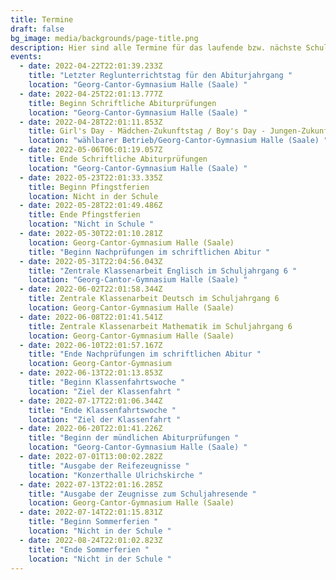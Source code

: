 ```yaml
---
title: Termine
draft: false
bg_image: media/backgrounds/page-title.png
description: Hier sind alle Termine für das laufende bzw. nächste Schuljahr aufgelistet.
events:
  - date: 2022-04-22T22:01:39.233Z
    title: "Letzter Reglunterrichtstag für den Abiturjahrgang "
    location: "Georg-Cantor-Gymnasium Halle (Saale) "
  - date: 2022-04-25T22:01:13.777Z
    title: Beginn Schriftliche Abiturprüfungen
    location: "Georg-Cantor-Gymnasium Halle (Saale) "
  - date: 2022-04-28T22:01:11.853Z
    title: Girl's Day - Mädchen-Zukunftstag / Boy's Day - Jungen-Zukunftstag
    location: "wählbarer Betrieb/Georg-Cantor-Gymnasium Halle (Saale) "
  - date: 2022-05-06T06:01:19.057Z
    title: Ende Schriftliche Abiturprüfungen
    location: "Georg-Cantor-Gymnasium Halle (Saale) "
  - date: 2022-05-23T22:01:33.335Z
    title: Beginn Pfingstferien
    location: Nicht in der Schule
  - date: 2022-05-28T22:01:49.486Z
    title: Ende Pfingstferien
    location: "Nicht in Schule "
  - date: 2022-05-30T22:01:10.281Z
    location: Georg-Cantor-Gymnasium Halle (Saale)
    title: "Beginn Nachprüfungen im schriftlichen Abitur "
  - date: 2022-05-31T22:04:56.043Z
    title: "Zentrale Klassenarbeit Englisch im Schuljahrgang 6 "
    location: "Georg-Cantor-Gymnasium Halle (Saale) "
  - date: 2022-06-02T22:01:58.344Z
    title: Zentrale Klassenarbeit Deutsch im Schuljahrgang 6
    location: Georg-Cantor-Gymnasium Halle (Saale)
  - date: 2022-06-08T22:01:41.541Z
    title: Zentrale Klassenarbeit Mathematik im Schuljahrgang 6
    location: Georg-Cantor-Gymnasium Halle (Saale)
  - date: 2022-06-10T22:01:57.167Z
    title: "Ende Nachprüfungen im schriftlichen Abitur "
    location: Georg-Cantor-Gymnasium
  - date: 2022-06-13T22:01:13.853Z
    title: "Beginn Klassenfahrtswoche "
    location: "Ziel der Klassenfahrt "
  - date: 2022-07-17T22:01:06.344Z
    title: "Ende Klassenfahrtswoche "
    location: "Ziel der Klassenfahrt "
  - date: 2022-06-20T22:01:41.226Z
    title: "Beginn der mündlichen Abiturprüfungen "
    location: "Georg-Cantor-Gymnasium Halle (Saale) "
  - date: 2022-07-01T13:00:02.282Z
    title: "Ausgabe der Reifezeugnisse "
    location: "Konzerthalle Ulrichskirche "
  - date: 2022-07-13T22:01:16.285Z
    title: "Ausgabe der Zeugnisse zum Schuljahresende "
    location: Georg-Cantor-Gymnasium Halle (Saale)
  - date: 2022-07-14T22:01:15.831Z
    title: "Beginn Sommerferien "
    location: "Nicht in der Schule "
  - date: 2022-08-24T22:01:02.823Z
    title: "Ende Sommerferien "
    location: "Nicht in der Schule "
---
```

